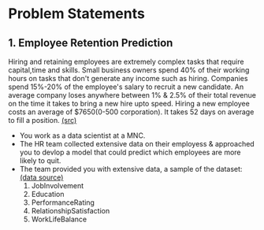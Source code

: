 # Problem Statements

## 1. Employee Retention Prediction

Hiring and retaining employees are extremely complex tasks that require capital,time and skills. Small business owners spend 40% of their working hours on tasks that don't generate any income such as hiring. Companies spend 15%-20% of the employee's salary to recruit a new candidate. An average company loses anywhere between 1% & 2.5% of their total revenue on the time it takes to bring a new hire upto speed. Hiring a new employee costs an average of $7650(0-500 corporation). It takes 52 days on average to fill a position. [(src)](https://toggl.com/blog/cost-of-hiring-an-employee) <br>

-  You work as a data scientist at a MNC.
- The HR team collected extensive data on their employess & approached you to devlop a model that could predict which employees are more likely to quit.
- The team provided you with extensive data, a sample of the dataset: [(data source)](https://www.kaggle.com/datasets/pavansubhasht/ibm-hr-analytics-attrition-dataset)
    1. JobInvolvement
    2. Education
    3. PerformanceRating
    4. RelationshipSatisfaction
    5. WorkLifeBalance


